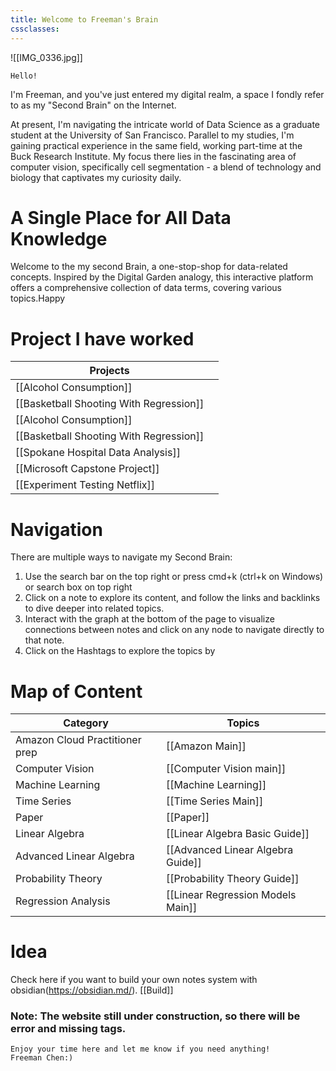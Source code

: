 ```yaml
---
title: Welcome to Freeman's Brain
cssclasses:
---
```


![[IMG_0336.jpg]]


```poetry
Hello!
```

I'm Freeman, and you've just entered my digital realm, a space I fondly refer to as my "Second Brain" on the Internet.

At present, I'm navigating the intricate world of Data Science as a graduate student at the University of San Francisco. Parallel to my studies, I'm gaining practical experience in the same field, working part-time at the Buck Research Institute. My focus there lies in the fascinating area of computer vision, specifically cell segmentation - a blend of technology and biology that captivates my curiosity daily.

# A Single Place for All Data Knowledge
Welcome to the my second Brain, a one-stop-shop for data-related concepts. Inspired by the Digital Garden analogy, this interactive platform offers a comprehensive collection of data terms, covering various topics.Happy
# Project I have worked 
|Projects         |     |
| --------------------------------------- | --- |
| [[Alcohol Consumption]]                 |     |
| [[Basketball Shooting With Regression]] |     |
| [[Alcohol Consumption]]                 |     |
| [[Basketball Shooting With Regression]] |     |
| [[Spokane Hospital Data Analysis]]      |     |
| [[Microsoft Capstone Project]]          |     |
|       [[Experiment Testing Netflix]]                                    |     |
# Navigation
There are multiple ways to navigate my Second Brain:

1. ﻿﻿﻿Use the search bar on the top right or press cmd+k (ctrl+k on Windows) or search box on top right
2. ﻿﻿﻿Click on a note to explore its content, and follow the links and backlinks to dive deeper into related topics.
3. ﻿﻿﻿Interact with the graph at the bottom of the page to visualize connections between notes and click on any node to navigate directly to that note.
4. ﻿﻿﻿Click on the Hashtags to explore the topics by


# Map of Content

| Category                       | Topics                            |
| ------------------------------ | --------------------------------- |
| Amazon Cloud Practitioner prep | [[Amazon Main]]                   |
| Computer Vision                | [[Computer Vision main]]          |
| Machine Learning               | [[Machine Learning]]              |
| Time Series                    | [[Time Series Main]]              |
| Paper                          | [[Paper]]                         |
| Linear Algebra                 | [[Linear Algebra Basic Guide]]    |
| Advanced Linear Algebra        | [[Advanced Linear Algebra Guide]] |
| Probability Theory             | [[Probability Theory Guide]]      |
| Regression Analysis            | [[Linear Regression Models Main]]                                  |


# Idea
Check here if you want to build your own notes system with obsidian(https://obsidian.md/).   [[Build]]
### Note: The website still under construction, so there will be error and missing tags. 



```poetry
Enjoy your time here and let me know if you need anything!
Freeman Chen:)
```